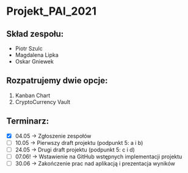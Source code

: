 # Projekt_PAI_2021

## Skład zespołu:
- Piotr Szulc
- Magdalena Lipka
- Oskar Gniewek

## Rozpatrujemy dwie opcje:

1. Kanban Chart
2. CryptoCurrency Vault

## Terminarz:
- [x] 04.05 -> Zgłoszenie zespołów 
- [ ] 10.05 -> Pierwszy draft projektu (podpunkt 5: a i b) 
- [ ] 24.05 -> Drugi draft projektu (podpunkt 5: c i d) 
- [ ] 07.06! -> Wstawienie na GitHub wstępnych implementacji projektu 
- [ ] 30.06 -> Zakończenie prac nad aplikacją i prezentacja wyników
